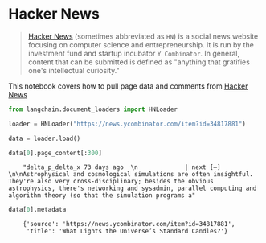 # Hacker News

>[Hacker News](https://en.wikipedia.org/wiki/Hacker_News) (sometimes abbreviated as `HN`) is a social news website focusing on computer science and entrepreneurship. It is run by the investment fund and startup incubator `Y Combinator`. In general, content that can be submitted is defined as "anything that gratifies one's intellectual curiosity."

This notebook covers how to pull page data and comments from [Hacker News](https://news.ycombinator.com/)

<!-- WARNING: THIS FILE WAS AUTOGENERATED! DO NOT EDIT! Instead, edit the notebook w/the location & name as this file. -->


```python
from langchain.document_loaders import HNLoader
```


```python
loader = HNLoader("https://news.ycombinator.com/item?id=34817881")
```


```python
data = loader.load()
```


```python
data[0].page_content[:300]
```

<CodeOutputBlock lang="python">

```
    "delta_p_delta_x 73 days ago  \n             | next [–] \n\nAstrophysical and cosmological simulations are often insightful. They're also very cross-disciplinary; besides the obvious astrophysics, there's networking and sysadmin, parallel computing and algorithm theory (so that the simulation programs a"
```

</CodeOutputBlock>


```python
data[0].metadata
```

<CodeOutputBlock lang="python">

```
    {'source': 'https://news.ycombinator.com/item?id=34817881',
     'title': 'What Lights the Universe’s Standard Candles?'}
```

</CodeOutputBlock>
